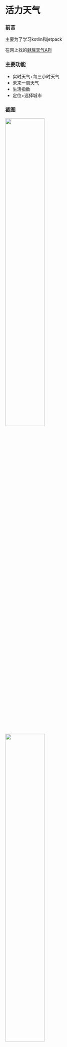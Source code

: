 # 活力天气

### 前言

主要为了学习kotlin和jetpack

在网上找的[魅族天气API](https://blog.csdn.net/qq_24810411/article/details/89175825)
 
### 主要功能

+ 实时天气+每三小时天气
+ 未来一周天气
+ 生活指数
+ 定位+选择城市

### 截图

<img src="https://github.com/liuxe66/EneryWeather/blob/master/picture/weather1.png" width="50%">
<img src="https://github.com/liuxe66/EneryWeather/blob/master/picture/weather2.jpg" width="50%">

![首页](https://github.com/liuxe66/EneryWeather/blob/master/picture/weather1.png)

![未来一周](https://github.com/liuxe66/EneryWeather/blob/master/picture/weather2.jpg)

![生活指数](https://github.com/liuxe66/EneryWeather/blob/master/picture/weather3.jpg)

![添加城市](https://github.com/liuxe66/EneryWeather/blob/master/picture/weather4.png)
